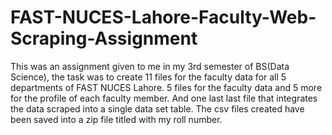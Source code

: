 # FAST-NUCES-Lahore-Faculty-Web-Scraping-Assignment

This was an assignment given to me in my 3rd semester of BS(Data Science), the task was to create 11 files for the faculty data for all 5 departments of FAST NUCES Lahore. 5 files for the faculty data and 5 more for the profile of each faculty member. And one last last file that integrates the data scraped into a single data set table. The csv files created have been saved into a zip file titled with my roll number.
